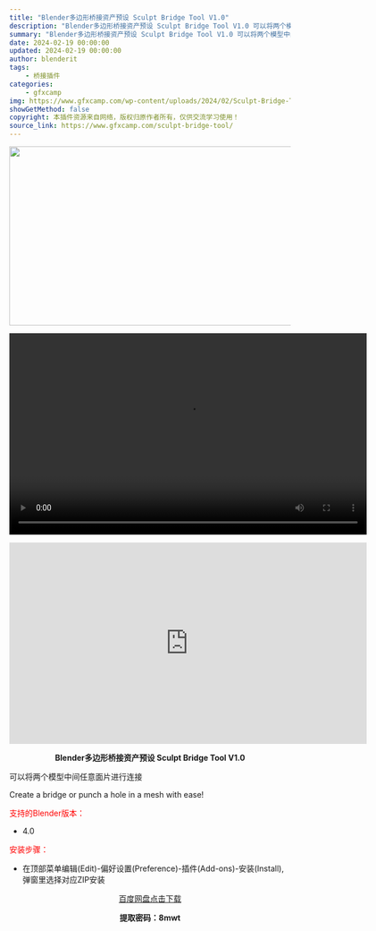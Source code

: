 ```yaml
---
title: "Blender多边形桥接资产预设 Sculpt Bridge Tool V1.0"
description: "Blender多边形桥接资产预设 Sculpt Bridge Tool V1.0 可以将两个模型中间任意面片进行连接 Create a bridge or punch a hole in a mesh..."
summary: "Blender多边形桥接资产预设 Sculpt Bridge Tool V1.0 可以将两个模型中间任意面片进行连接 Create a bridge or punch a hole in a mesh..."
date: 2024-02-19 00:00:00
updated: 2024-02-19 00:00:00
author: blenderit
tags: 
    - 桥接插件
categories:
    - gfxcamp
img: https://www.gfxcamp.com/wp-content/uploads/2024/02/Sculpt-Bridge-Tool.jpg
showGetMethod: false
copyright: 本插件资源来自网络，版权归原作者所有，仅供交流学习使用！
source_link: https://www.gfxcamp.com/sculpt-bridge-tool/
---
```

<div><p><img decoding="async" class="aligncenter size-full wp-image-118606" src="https://www.gfxcamp.com/wp-content/uploads/2024/02/Sculpt-Bridge-Tool.jpg" data-src="https://www.gfxcamp.com/wp-content/uploads/2024/02/Sculpt-Bridge-Tool.jpg" alt="" width="640" height="320" data-srcset="https://www.gfxcamp.com/wp-content/uploads/2024/02/Sculpt-Bridge-Tool.jpg 640w, https://www.gfxcamp.com/wp-content/uploads/2024/02/Sculpt-Bridge-Tool-150x75.jpg 150w" data-sizes="(max-width: 640px) 100vw, 640px"><br>
</p><center><div style="width: 640px;" class="wp-video"><!--[if lt IE 9]><script>document.createElement('video');</script><![endif]-->
<video class="wp-video-shortcode" id="video-118605-1" width="640" height="360" preload="true" controls="controls"><source type="video/mp4" src="http://cloud.video.taobao.com/play/u/null/p/1/e/6/t/1/450421731777.mp4?_=1"></source><a href="http://cloud.video.taobao.com/play/u/null/p/1/e/6/t/1/450421731777.mp4">http://cloud.video.taobao.com/play/u/null/p/1/e/6/t/1/450421731777.mp4</a></video></div></center><p style="text-align: center;"><iframe loading="lazy" src="https://player.youku.com/embed/XNjM3NzI0NTc5Ng==" width="640" height="360" frameborder="0" allowfullscreen="allowfullscreen" data-mce-fragment="1"></iframe></p><p style="text-align: center;"><strong>Blender多边形桥接资产预设 Sculpt Bridge Tool V1.0</strong></p><p>可以将两个模型中间任意面片进行连接</p><p>Create a bridge or punch a hole in a mesh with ease!</p><p style="text-align: left;"><span style="color: #ff0000;">支持的Blender版本：</span></p><ul>
<li style="text-align: left;">4.0</li>
</ul><p style="text-align: left;"><span style="color: #ff0000;">安装步骤：</span></p><ul>
<li>在顶部菜单编辑(Edit)-偏好设置(Preference)-插件(Add-ons)-安装(Install),弹窗里选择对应ZIP安装</li>
</ul><p style="text-align: center;"><a class="maxbutton-3 maxbutton maxbutton-baidu" target="_blank" rel="noopener" href="https://pan.baidu.com/s/1O4W2Ny6tt5WPYLMfAFfJfQ?pwd=8mwt"><span class="mb-text">百度网盘点击下载</span></a></p><p style="text-align: center;"><strong>提取密码：8mwt</strong></p></div>